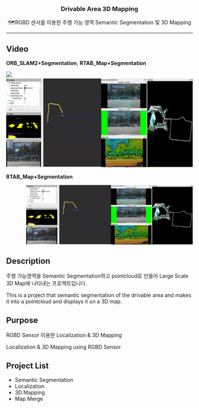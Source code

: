 <h3 align="center">Drivable Area 3D Mapping</h3>
<p align="center">
  🗺️RGBD 센서를 이용한 주행 가능 영역 Semantic Segmentation 및 3D Mapping 
</p>

* * *

## Video

**ORB_SLAM2+Segmentation**, **RTAB_Map+Segmentation**
<p align="left">
  <img
    src="ORB_SLAM2.gif" width=370
  >
  <img
    src="rtab_map+seg.gif" Height =240 width=550
  >
</p>

**RTAB_Map+Segmentation**
<p align="right">
  <img
    src="rtab_map+seg.gif" width = 450 
  >
</p>

## Description
주행 가능영역을 Semantic Segmentation하고 pointcloud로 만들어 Large Scale 3D Map에 나타내는 프로젝트입니다. 

This is a project that semantic segmentation of the drivable area and makes it into a pointcloud and displays it on a 3D map.


## Purpose
RGBD Sensor 이용한 Localization & 3D Mapping

Localization & 3D Mapping using RGBD Sensor

## Project List
* Semantic Segmentation
* Localization
* 3D Mapping
* Map Merge
